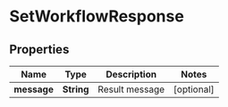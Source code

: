 

# SetWorkflowResponse


## Properties

| Name | Type | Description | Notes |
|------------ | ------------- | ------------- | -------------|
|**message** | **String** | Result message |  [optional] |



